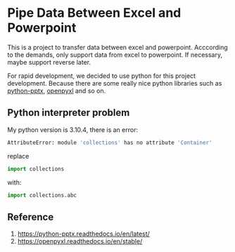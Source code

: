 # Pipe Data Between Excel and Powerpoint

This is a project to transfer data between excel and powerpoint.
Acccording to the demands, only support data from excel to powerpoint. If necessary, maybe support reverse later.

For rapid development, we decided to use python for this project development. Because there are some really nice python libraries such as [python-pptx](https://github.com/scanny/python-pptx), [openpyxl](https://github.com/ericgazoni/openpyxl) and so on.

## Python interpreter problem
My python version is 3.10.4, there is an error: 
```bash
AttributeError: module 'collections' has no attribute 'Container'
```
replace
```python
import collections
```
with:
```python
import collections.abc
```

## Reference
1. https://python-pptx.readthedocs.io/en/latest/
2. https://openpyxl.readthedocs.io/en/stable/